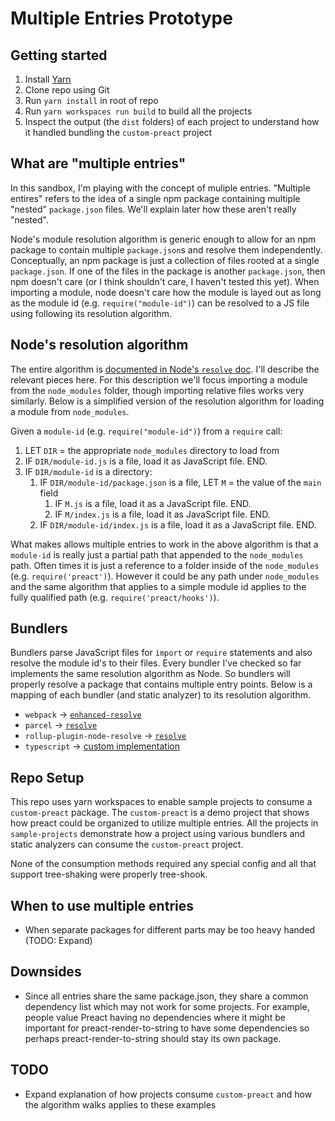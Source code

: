 # Multiple Entries Prototype

## Getting started

1. Install [Yarn](https://yarnpkg.com)
1. Clone repo using Git
1. Run `yarn install` in root of repo
1. Run `yarn workspaces run build` to build all the projects
1. Inspect the output (the `dist` folders) of each project to understand how it handled bundling
   the `custom-preact` project

## What are "multiple entries"

In this sandbox, I'm playing with the concept of muliple entries. "Multiple entires" refers to the
idea of a single npm package containing multiple "nested" `package.json` files. We'll explain later
how these aren't really "nested".

Node's module resolution algorithm is generic enough to allow for an npm package to contain
multiple `package.json`s and resolve them independently. Conceptually, an npm package is just a
collection of files rooted at a single `package.json`. If one of the files in the package is
another `package.json`, then npm doesn't care (or I think shouldn't care, I haven't tested this
yet). When importing a module, node doesn't care how the module is layed out as long as the module
id (e.g. `require("module-id")`) can be resolved to a JS file using following its resolution
algorithm.

## Node's resolution algorithm

The entire algorithm is [documented in Node's `resolve`
doc](https://nodejs.org/api/modules.html#modules_all_together). I'll describe the relevant pieces
here. For this description we'll focus importing a module from the `node_modules` folder, though
importing relative files works very similarly. Below is a simplified version of the resolution
algorithm for loading a module from `node_modules`.

Given a `module-id` (e.g. `require("module-id")`) from a `require` call:

1. LET `DIR` = the appropriate `node_modules` directory to load from
2. IF `DIR/module-id.js` is a file, load it as JavaScript file. END.
3. IF `DIR/module-id` is a directory:
   1. IF `DIR/module-id/package.json` is a file, LET `M` = the value of the `main` field
      1. IF `M.js` is a file, load it as a JavaScript file. END.
      2. IF `M/index.js` is a file, load it as JavaScript file. END.
   2. IF `DIR/module-id/index.js` is a file, load it as a JavaScript file. END.

What makes allows multiple entries to work in the above algorithm is that a `module-id` is really
just a partial path that appended to the `node_modules` path. Often times it is just a reference to
a folder inside of the `node_modules` (e.g. `require('preact')`). However it could be any path
under `node_modules` and the same algorithm that applies to a simple module id applies to the fully
qualified path (e.g. `require('preact/hooks')`).

## Bundlers

Bundlers parse JavaScript files for `import` or `require` statements and also resolve the module
id's to their files. Every bundler I've checked so far implements the same resolution algorithm as
Node. So bundlers will properly resolve a package that contains multiple entry points. Below is a
mapping of each bundler (and static analyzer) to its resolution algorithm.

- `webpack` -> [`enhanced-resolve`](https://www.npmjs.com/package/enhanced-resolve)
- `parcel` -> [`resolve`](https://www.npmjs.com/package/resolve)
- `rollup-plugin-node-resolve` -> [`resolve`](https://www.npmjs.com/package/resolve)
- `typescript` -> [custom
  implementation](http://www.typescriptlang.org/docs/handbook/module-resolution.html#node)

## Repo Setup

This repo uses yarn workspaces to enable sample projects to consume a `custom-preact` package. The
`custom-preact` is a demo project that shows how preact could be organized to utilize multiple
entries. All the projects in `sample-projects` demonstrate how a project using various bundlers and
static analyzers can consume the `custom-preact` project.

None of the consumption methods required any special config and all that support tree-shaking were
properly tree-shook.

## When to use multiple entries

- When separate packages for different parts may be too heavy handed (TODO: Expand)

## Downsides

- Since all entries share the same package.json, they share a common dependency list which may not work for some projects. For example, people value Preact having no dependencies where it might be important for preact-render-to-string to have some dependencies so perhaps preact-render-to-string should stay its own package.

## TODO

- Expand explanation of how projects consume `custom-preact` and how the algorithm walks applies to
  these examples
